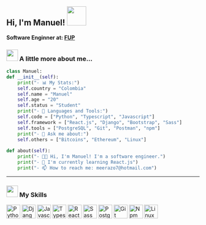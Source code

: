 <h2> Hi, I'm Manuel! <img src="https://userstyles.org/style_screenshots/204108_after.gif" width="50"></h2>
<p><b>Software Enginner at: <a href="https://fup.edu.co/">FUP</a></b></p>

### <img src="https://c.tenor.com/yLPF2ku83OoAAAAi/peach-emm.gif" width="30"> A little more about me...  

```python
class Manuel:
def __init__(self):
	print("- 📊 My Stats:")
	self.country = "Colombia"
	self.name = "Manuel"
	self.age = "20"
	self.status = "Student"
	print("- 🔨 Languages and Tools:")
	self.code = ["Python", "Typescript", "Javascript"]
	self.framework = ["React.js", "Django", "Bootstrap", "Sass"]
	self.tools = ["PostgreSQL", "Git", "Postman", "npm"]
	print("- 💬 Ask me about:")
	self.others = ["Bitcoins", "Ethereum", "Linux"]
	
def about(self):
	print("- 👨‍💻 Hi, I'm Manuel! I'm a software engineer.")
	print("- 🌱 I'm currently learning React.js")
	print("- 📫 How to reach me: meerazo7@hotmail.com")
```
---

### <img src="https://c.tenor.com/ooi51RU2NloAAAAi/wink-cute.gif" width="30"> My Skills
<p align="left">
<a href="https://www.python.org/" target="_blank" rel="noreferrer"><img src="https://img.icons8.com/color/344/python--v1.png" width="36" height="36" alt="Python" /></a>
<a href="https://www.djangoproject.com/" target="_blank" rel="noreferrer"><img src="https://www.criscandv.com/img/skills/django.png" width="36" alt="Django"/></a>
<a href="https://developer.mozilla.org/es/docs/Web/JavaScript" target="_blank" rel="noreferrer"><img src="https://img.icons8.com/fluency/344/javascript.png" width="36" height="36" alt="Javascript" /></a>
<a href="https://www.typescriptlang.org/" target="_blank" rel="noreferrer"><img src="https://img.icons8.com/color/344/typescript.png" width="36" height="36" alt="Typescript" /></a>
<a href="https://es.reactjs.org/" target="_blank" rel="noreferrer"><img src="https://img.icons8.com/color/344/react-native.png" width="36" height="36" alt="React" /></a>
<a href="https://sass-lang.com/" target="_blank" rel="noreferrer"><img src="https://img.icons8.com/color/344/sass.png" width="36" height="36" alt="Sass" /></a>
<a href="https://www.postgresql.org/" target="_blank" rel="noreferrer"><img src="https://img.icons8.com/color/344/postgreesql.png" width="36" height="36" alt="Postgres" /></a>
<a href="https://git-scm.com/" target="_blank" rel="noreferrer"><img src="https://img.icons8.com/color/344/git.png" width="36" height="36" alt="Git" /></a>
<a href="https://www.npmjs.com/" target="_blank" rel="noreferrer"><img src="https://img.icons8.com/color/344/npm.png" width="36" height="36" alt="Npm" /></a>
<a href="https://linux.org/" target="_blank" rel="noreferrer"><img src="https://img.icons8.com/color/344/linux--v1.png" width="36" height="36" alt="Linux" /></a>
</p>


